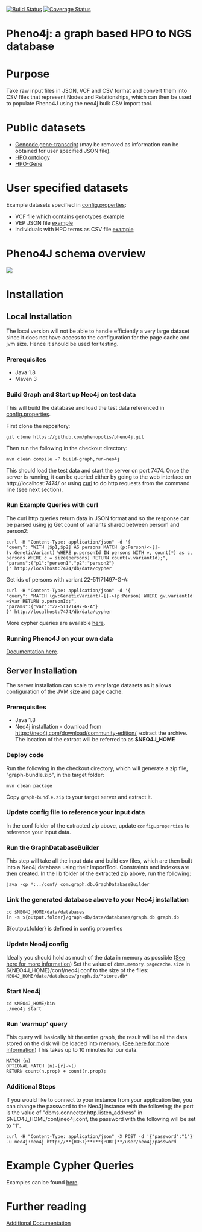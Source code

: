 [![Build Status](https://travis-ci.org/phenopolis/pheno4j.svg?branch=master)](https://travis-ci.org/phenopolis/pheno4j)
[![Coverage Status](https://coveralls.io/repos/github/phenopolis/pheno4j/badge.svg?branch=master)](https://coveralls.io/github/phenopolis/pheno4j?branch=master)
<!-- Sajid fix this :-)
[![Quality Gate](https://sonarqube.com/api/badges/gate?key=com.graph%3Adb)](https://sonarqube.com/dashboard/index/com.graph%3Adb)
-->

# Pheno4j: a graph based HPO to NGS database

# Purpose
Take raw input files in JSON, VCF and CSV format and convert them into CSV files that represent Nodes and Relationships, which can then be used to populate Pheno4J using the neo4j bulk CSV import tool.

# Public datasets
* [Gencode gene-transcript](http://ftp.sanger.ac.uk/pub/gencode/Gencode_human/release_25/GRCh37_mapping/gencode.v25lift37.annotation.gtf.gz) (may be removed as information can be obtained for user specified JSON file).
* [HPO ontology](http://purl.obolibrary.org/obo/hp.obo)
* [HPO-Gene](http://compbio.charite.de/jenkins/job/hpo.annotations.monthly/lastStableBuild/artifact/annotation/ALL_SOURCES_ALL_FREQUENCIES_diseases_to_genes_to_phenotypes.txt)

# User specified datasets

Example datasets specified in [config.properties](https://github.com/phenopolis/pheno4j/blob/master/src/main/resources/config.properties):
* VCF file which contains genotypes [example](https://github.com/phenopolis/pheno4j/blob/master/src/test/resources/genotypes.vcf)
* VEP JSON file [example](https://github.com/phenopolis/pheno4j/blob/master/src/test/resources/VEP.json)
* Individuals with HPO terms as CSV file [example](https://github.com/phenopolis/pheno4j/blob/master/src/test/resources/person_phenotypes.csv)

# Pheno4J schema overview

![](https://github.com/sajid-mughal/pheno4j/blob/master/docs/complete_diagram.png?raw=true)

# Installation
## Local Installation ##

The local version will not be able to handle efficiently a very large dataset since it does not have access to the configuration for the page cache and jvm size.
Hence it should be used for testing.

### Prerequisites ###
- Java 1.8
- Maven 3

### Build Graph and Start up Neo4j on test data ###
This will build the database and load the test data referenced in [config.properties](https://github.com/phenopolis/pheno4j/blob/master/src/main/resources/config.properties).

First clone the repository:
```
git clone https://github.com/phenopolis/pheno4j.git
```
Then run the following in the checkout directory:
```
mvn clean compile -P build-graph,run-neo4j
```
This should load the test data and start the server on port 7474.
Once the server is running, it can be queried either by going to the web interface on http://localhost:7474/ or using [curl](https://curl.haxx.se/)
to do http requests from the command line (see next section).

### Run Example Queries with curl
The curl http queries return data in JSON format and so the response can be parsed using [jq](https://stedolan.github.io/jq/)
Get count of variants shared between person1 and person2:
```
curl -H "Content-Type: application/json" -d '{
"query": "WITH [$p1,$p2] AS persons MATCH (p:Person)<-[]-(v:GeneticVariant) WHERE p.personId IN persons WITH v, count(*) as c, persons WHERE c = size(persons) RETURN count(v.variantId);",
"params":{"p1":"person1","p2":"person2"}
}' http://localhost:7474/db/data/cypher
```
Get ids of persons with variant 22-51171497-G-A:
```
curl -H "Content-Type: application/json" -d '{
"query": "MATCH (gv:GeneticVariant)-[]->(p:Person) WHERE gv.variantId =$var RETURN p.personId;",
"params":{"var":"22-51171497-G-A"}
}' http://localhost:7474/db/data/cypher
```
More cypher queries are available [here](https://github.com/phenopolis/pheno4j/blob/master/docs/Cypher-Queries.md).

### Running Pheno4J on your own data

[Documentation here](https://github.com/phenopolis/pheno4j/blob/master/docs/Additional-Documentation.md#loading-manually-created-files).

## Server Installation ##

The server installation can scale to very large datasets as it allows configuration of the JVM size and page cache.

### Prerequisites ###
- Java 1.8
- Neo4j installation - download from https://neo4j.com/download/community-edition/, extract the archive. The location of the extract will be referred to as **$NEO4J_HOME**

### Deploy code ###
Run the following in the checkout directory, which will generate a zip file, "graph-bundle.zip", in the target folder:
```
mvn clean package
```
Copy `graph-bundle.zip` to your target server and extract it.
### Update config file to reference your input data ###
In the conf folder of the extracted zip above, update `config.properties` to reference your input data.
### Run the GraphDatabaseBuilder ###
This step will take all the input data and build csv files, which are then built into a Neo4j database using their ImportTool. Constraints and Indexes are then created.
In the lib folder of the extracted zip above, run the following:
```
java -cp *:../conf/ com.graph.db.GraphDatabaseBuilder
```
### Link the generated database above to your Neo4j installation #
```
cd $NEO4J_HOME/data/databases
ln -s ${output.folder}/graph-db/data/databases/graph.db graph.db 
```
${output.folder} is defined in config.properties
### Update Neo4j config ###
Ideally you should hold as much of the data in memory as possible ([See here for more information](https://neo4j.com/docs/operations-manual/current/performance/))
Set the value of `dbms.memory.pagecache.size` in ${NEO4J_HOME}/conf/neo4j.conf to the size of the files: `NEO4J_HOME/data/databases/graph.db/*store.db*`
### Start Neo4j ###
```
cd $NEO4J_HOME/bin
./neo4j start
```
### Run 'warmup' query ###
This query will basically hit the entire graph, the result will be all the data stored on the disk will be loaded into memory. ([See here for more information](https://neo4j.com/developer/kb/warm-the-cache-to-improve-performance-from-cold-start/))
This takes up to 10 minutes for our data.
```
MATCH (n)
OPTIONAL MATCH (n)-[r]->()
RETURN count(n.prop) + count(r.prop);
```
### Additional Steps ###
If you would like to connect to your instance from your application tier, you can change the password to the Neo4j instance with the following; the port is the value of "dbms.connector.http.listen_address" in $NEO4J_HOME/conf/neo4j.conf, the password with the following will be set to "1".
```
curl -H "Content-Type: application/json" -X POST -d '{"password":"1"}' -u neo4j:neo4j http://**{HOST}**:**{PORT}**/user/neo4j/password
```

# Example Cypher Queries

Examples can be found [here](https://github.com/phenopolis/pheno4j/blob/master/docs/Cypher-Queries.md).

# Further reading
[Additional Documentation](docs/Additional-Documentation.md)
